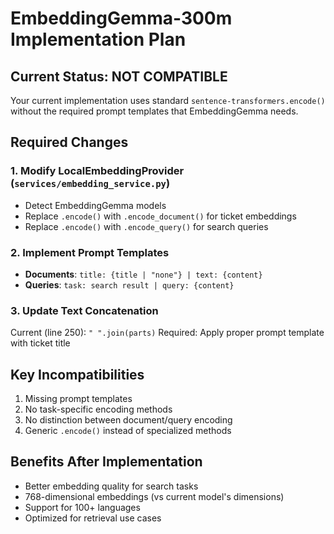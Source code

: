 # EmbeddingGemma-300m Implementation Plan

## Current Status: NOT COMPATIBLE

Your current implementation uses standard `sentence-transformers.encode()` without the required prompt templates that EmbeddingGemma needs.

## Required Changes

### 1. Modify LocalEmbeddingProvider (`services/embedding_service.py`)
- Detect EmbeddingGemma models
- Replace `.encode()` with `.encode_document()` for ticket embeddings
- Replace `.encode()` with `.encode_query()` for search queries

### 2. Implement Prompt Templates
- **Documents**: `title: {title | "none"} | text: {content}`
- **Queries**: `task: search result | query: {content}`

### 3. Update Text Concatenation
Current (line 250): `" ".join(parts)`
Required: Apply proper prompt template with ticket title

## Key Incompatibilities
1. Missing prompt templates
2. No task-specific encoding methods
3. No distinction between document/query encoding
4. Generic `.encode()` instead of specialized methods

## Benefits After Implementation
- Better embedding quality for search tasks
- 768-dimensional embeddings (vs current model's dimensions)
- Support for 100+ languages
- Optimized for retrieval use cases